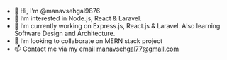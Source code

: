 - 👋 Hi, I’m @manavsehgal9876
- 👀 I’m interested in Node.js, React & Laravel.
- 🌱 I’m currently working on Express.js, React.js & Laravel. Also learning Software Design and Architecture.
- 💞️ I’m looking to collaborate on MERN stack project 
- 📫 Contact me via my email manavsehgal77@gmail.com
